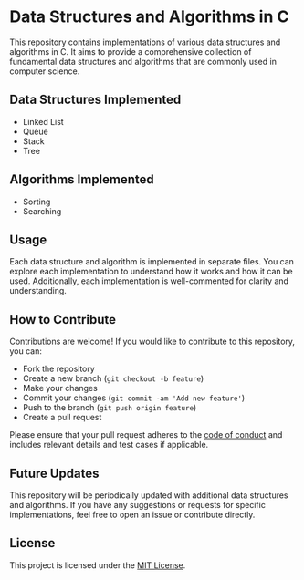 # Data Structures and Algorithms in C

This repository contains implementations of various data structures and algorithms in C. It aims to provide a comprehensive collection of fundamental data structures and algorithms that are commonly used in computer science.

## Data Structures Implemented

- Linked List
- Queue
- Stack
- Tree

## Algorithms Implemented

- Sorting
- Searching

## Usage

Each data structure and algorithm is implemented in separate files. You can explore each implementation to understand how it works and how it can be used. Additionally, each implementation is well-commented for clarity and understanding.

## How to Contribute

Contributions are welcome! If you would like to contribute to this repository, you can:

- Fork the repository
- Create a new branch (`git checkout -b feature`)
- Make your changes
- Commit your changes (`git commit -am 'Add new feature'`)
- Push to the branch (`git push origin feature`)
- Create a pull request

Please ensure that your pull request adheres to the [code of conduct](CODE_OF_CONDUCT.md) and includes relevant details and test cases if applicable.

## Future Updates

This repository will be periodically updated with additional data structures and algorithms. If you have any suggestions or requests for specific implementations, feel free to open an issue or contribute directly.

## License

This project is licensed under the [MIT License](LICENSE).
